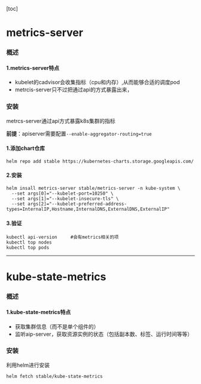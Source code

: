 [toc]
# metrics-server
### 概述
#### 1.metrics-server特点
* kubelet的cadvisor会收集指标（cpu和内存）,从而能够合适的调度pod
* metrcis-server只不过把通过api的方式暴露出来，
### 安装
metrcs-server通过api方式暴露k8s集群的指标

**前提**：apiserver需要配置`--enable-aggregator-routing=true`

#### 1.添加chart仓库
```shell
helm repo add stable https://kubernetes-charts.storage.googleapis.com/
```

#### 2.安装
```shell
helm insall metrics-server stable/metrics-server -n kube-system \
  --set args[0]="--kubelet-port=10250" \
  --set args[1]="--kubelet-insecure-tls" \
  --set args[2]="--kubelet-preferred-address-types=InternalIP,Hostname,InternalDNS,ExternalDNS,ExternalIP"
```

#### 3.验证
```shell
kubectl api-version     #会有metrics相关的项
kubectl top nodes
kubectl top pods
```
***
# kube-state-metrics

### 概述
#### 1.kube-state-metrics特点
* 获取集群信息（而不是单个组件的）
* 监听aip-server，获取资源实例的状态（包括副本数、标签、运行时间等等）
### 安装
利用helm进行安装
```shell
helm fetch stable/kube-state-metrics
```
